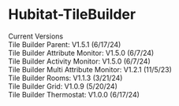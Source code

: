 # Hubitat-TileBuilder
Current Versions<br>
Tile Builder Parent: V1.5.1 (6/17/24)<br>
Tile Builder Attribute Monitor: V1.5.0 (6/7/24)<br>
Tile Builder Activity Monitor: V1.5.0 (6/7/24)<br>
Tile Builder Multi Attribute Monitor: V1.2.1 (11/5/23)<br>
Tile Builder Rooms: V1.1.3 (3/21/24)<br> 
Tile Builder Grid: V1.0.9 (5/20/24)<br> 
Tile Builder Thermostat: V1.0.0 (6/17/24)
